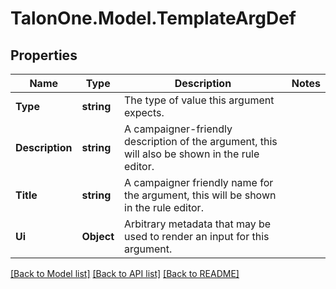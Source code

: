 # TalonOne.Model.TemplateArgDef
## Properties

Name | Type | Description | Notes
------------ | ------------- | ------------- | -------------
**Type** | **string** | The type of value this argument expects. | 
**Description** | **string** | A campaigner-friendly description of the argument, this will also be shown in the rule editor. | 
**Title** | **string** | A campaigner friendly name for the argument, this will be shown in the rule editor. | 
**Ui** | **Object** | Arbitrary metadata that may be used to render an input for this argument. | 

[[Back to Model list]](../README.md#documentation-for-models) [[Back to API list]](../README.md#documentation-for-api-endpoints) [[Back to README]](../README.md)

